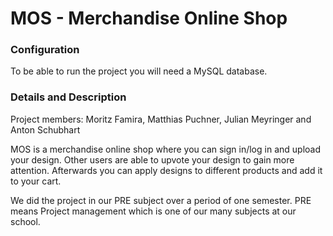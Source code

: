 # MOS - Merchandise Online Shop

### Configuration
To be able to run the project you will need a MySQL database.

### Details and Description
Project members: Moritz Famira, Matthias Puchner, Julian Meyringer and Anton Schubhart

MOS is a merchandise online shop where you can sign in/log in and upload your design.
Other users are able to upvote your design to gain more attention.
Afterwards you can apply designs to different products and add it to your cart.

We did the project in our PRE subject over a period of one semester.
PRE means Project management which is one of our many subjects at our school.